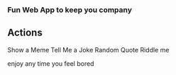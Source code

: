 ### Fun Web App to keep you company 

## Actions
Show a Meme
Tell Me a Joke
Random Quote
Riddle me

enjoy any time you feel bored 
